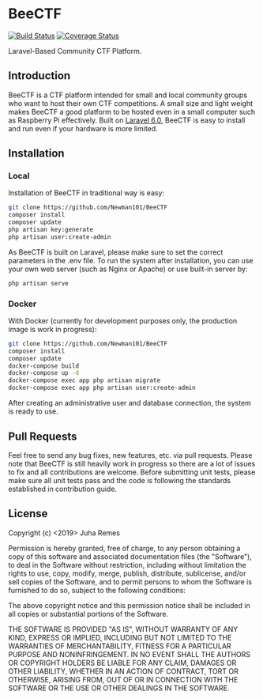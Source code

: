 # BeeCTF
[![Build Status](https://travis-ci.com/Newman101/BeeCTF.svg?branch=master)](https://travis-ci.com/Newman101/BeeCTF)
[![Coverage Status](https://coveralls.io/repos/github/Newman101/BeeCTF/badge.svg?branch=master)](https://coveralls.io/github/Newman101/BeeCTF?branch=master)

Laravel-Based Community CTF Platform.

## Introduction
BeeCTF is a CTF platform intended for small and local community groups who want to host their own CTF competitions. A small size and light weight makes BeeCTF a good platform to be hosted even in a small computer such as Raspberry Pi effectively. Built on [Laravel 6.0](https://laravel.com/), BeeCTF is easy to install and run even if your hardware is more limited. 

## Installation

### Local
Installation of BeeCTF in traditional way is easy:

```bash
git clone https://github.com/Newman101/BeeCTF
composer install
composer update
php artisan key:generate
php artisan user:create-admin
```

As BeeCTF is built on Laravel, please make sure to set the correct parameters in the .env file. To run the system after installation, you can use your own web server (such as Nginx or Apache) or use built-in server by:

```bash
php artisan serve
```

### Docker
With Docker (currently for development purposes only, the production image is work in progress):

```bash
git clone https://github.com/Newman101/BeeCTF
composer install
composer update
docker-compose build
docker-compose up -d
docker-compose exec app php artisan migrate
docker-compose exec app php artisan user:create-admin
```

After creating an administrative user and database connection, the system is ready to use.

## Pull Requests
Feel free to send any bug fixes, new features, etc. via pull requests. Please note that BeeCTF is still heavily work in progress so there are a lot of issues to fix and all contributions are welcome. Before submitting unit tests, please make sure all unit tests pass and the code is following the standards established in contribution guide.

## License
Copyright (c) <2019> Juha Remes

Permission is hereby granted, free of charge, to any person obtaining a copy
of this software and associated documentation files (the "Software"), to deal
in the Software without restriction, including without limitation the rights
to use, copy, modify, merge, publish, distribute, sublicense, and/or sell
copies of the Software, and to permit persons to whom the Software is
furnished to do so, subject to the following conditions:

The above copyright notice and this permission notice shall be included in all
copies or substantial portions of the Software.

THE SOFTWARE IS PROVIDED "AS IS", WITHOUT WARRANTY OF ANY KIND, EXPRESS OR
IMPLIED, INCLUDING BUT NOT LIMITED TO THE WARRANTIES OF MERCHANTABILITY,
FITNESS FOR A PARTICULAR PURPOSE AND NONINFRINGEMENT. IN NO EVENT SHALL THE
AUTHORS OR COPYRIGHT HOLDERS BE LIABLE FOR ANY CLAIM, DAMAGES OR OTHER
LIABILITY, WHETHER IN AN ACTION OF CONTRACT, TORT OR OTHERWISE, ARISING FROM,
OUT OF OR IN CONNECTION WITH THE SOFTWARE OR THE USE OR OTHER DEALINGS IN THE
SOFTWARE.
